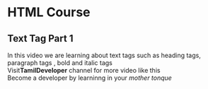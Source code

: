 <h1>HTML Course</h1>
<h2>Text Tag Part 1</h2>
<p>In this video we are learning about text tags such as heading tags, paragraph tags 
, bold and italic tags
<br/>
Visit<b>TamilDeveloper</b> channel for more video like this
  <br/>
Become a developer by learninng in your <i>mother tonque<i/>
